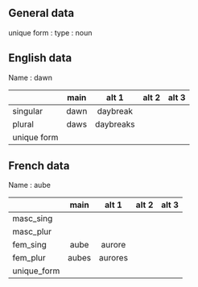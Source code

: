 ## General data

unique form :
type : noun

## English data

Name : dawn

|             | main |   alt 1   | alt 2 | alt 3 |
| :---------- | :--: | :-------: | :---: | ----- |
| singular    | dawn | daybreak  |       |       |
| plural      | daws | daybreaks |       |       |
| unique form |      |           |       |       |

## French data

Name : aube

|             | main  |  alt 1  | alt 2 | alt 3 |
| :---------- | :---: | :-----: | :---: | :---: |
| masc_sing   |       |         |       |       |
| masc_plur   |       |         |       |       |
| fem_sing    | aube  | aurore  |       |       |
| fem_plur    | aubes | aurores |       |       |
| unique_form |       |         |       |       |


